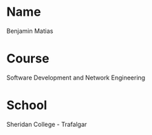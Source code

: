 # Name
Benjamin Matias
# Course
Software Development and Network Engineering
# School
Sheridan College - Trafalgar
